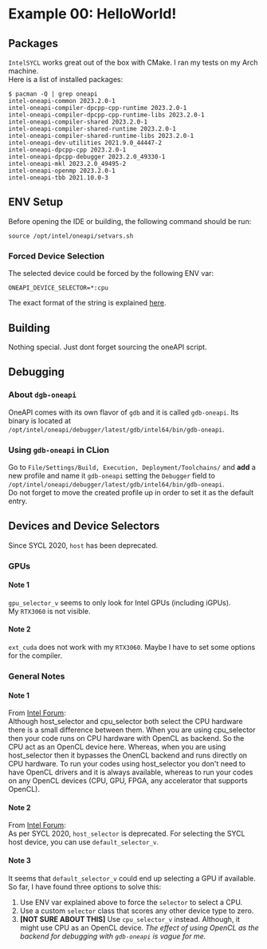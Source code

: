 # Example 00: HelloWorld!

## Packages

`IntelSYCL` works great out of the box with CMake. I ran my tests on my Arch machine.  
Here is a list of installed packages:

```
$ pacman -Q | grep oneapi
intel-oneapi-common 2023.2.0-1
intel-oneapi-compiler-dpcpp-cpp-runtime 2023.2.0-1
intel-oneapi-compiler-dpcpp-cpp-runtime-libs 2023.2.0-1
intel-oneapi-compiler-shared 2023.2.0-1
intel-oneapi-compiler-shared-runtime 2023.2.0-1
intel-oneapi-compiler-shared-runtime-libs 2023.2.0-1
intel-oneapi-dev-utilities 2021.9.0_44447-2
intel-oneapi-dpcpp-cpp 2023.2.0-1
intel-oneapi-dpcpp-debugger 2023.2.0_49330-1
intel-oneapi-mkl 2023.2.0_49495-2
intel-oneapi-openmp 2023.2.0-1
intel-oneapi-tbb 2021.10.0-3
```

## ENV Setup

Before opening the IDE or building, the following command should be run:

```
source /opt/intel/oneapi/setvars.sh
```

### Forced Device Selection

The selected device could be forced by the following ENV var:

```
ONEAPI_DEVICE_SELECTOR=*:cpu
```

The exact format of the string is
explained [here](https://cdrdv2-public.intel.com/792222/dpcpp-cpp-compiler_developer-guide-reference_2024.0-767253-792222.pdf).

## Building

Nothing special. Just dont forget sourcing the oneAPI script.

## Debugging

### About `dgb-oneapi`

OneAPI comes with its own flavor of `gdb` and it is called `gdb-oneapi`. Its binary is located
at `/opt/intel/oneapi/debugger/latest/gdb/intel64/bin/gdb-oneapi`.

### Using `gdb-oneapi` in CLion

Go to `File/Settings/Build, Execution, Deployment/Toolchains/` and **add** a new profile and name it `gdb-oneapi`
setting the `Debugger` field to `/opt/intel/oneapi/debugger/latest/gdb/intel64/bin/gdb-oneapi`.  
Do not forget to move the created profile up in order to set it as the default entry.

## Devices and Device Selectors

Since SYCL 2020, `host` has been deprecated.

### GPUs

#### Note 1

`gpu_selector_v` seems to only look for Intel GPUs (including iGPUs).  
My `RTX3060` is not visible.

#### Note 2

`ext_cuda` does not work with my `RTX3060`. Maybe I have to set some options for the compiler.

### General Notes
#### Note 1

From [Intel Forum](https://community.intel.com/t5/Intel-oneAPI-Base-Toolkit/Difference-between-SyCL-host-device-and-CPU/m-p/1242376):  
Although host_selector and cpu_selector both select the CPU hardware there is a small difference between them.
When you are using cpu_selector then your code runs on CPU hardware with OpenCL as backend. So the CPU act as an OpenCL
device here.
Whereas, when you are using host_selector then it bypasses the OnenCL backend and runs directly on CPU hardware. To run
your codes using host_selector you don't need to have OpenCL drivers and it is always available, whereas to run your
codes on any OpenCL devices (CPU, GPU, FPGA, any accelerator that supports OpenCL).

#### Note 2

From [Intel Forum](https://community.intel.com/t5/Intel-oneAPI-Data-Parallel-C/How-select-host-device/m-p/1526665/highlight/true):  
As per SYCL 2020, `host_selector` is deprecated. For selecting the SYCL host device, you can use `default_selector_v`.

#### Note 3

It seems that `default_selector_v` could end up selecting a GPU if available. So far, I have found three options to
solve this:

1. Use ENV var explained above to force the `selector` to select a CPU.
2. Use a custom `selector` class that scores any other device type to zero.
3. **[NOT SURE ABOUT THIS]** Use `cpu_selector_v` instead. Although, it might use CPU as an OpenCL device. _The effect
   of using OpenCL as the backend for debugging with `gdb-oneapi` is vague for me._
